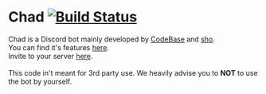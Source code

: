 # Chad [![Build Status](https://travis-ci.org/woahoverflow/Chad.svg?branch=master)](https://travis-ci.org/woahoverflow/Chad)
Chad is a Discord bot mainly developed by [CodeBase](https://github.com/codebasepw) and [sho](https://github.com/shoganeko).<br>
You can find it's features [here](http://sandbox.woahoverflow.org/projects/chad/features.html).<br>
Invite to your server [here](
https://discordapp.com/api/oauth2/authorize?client_id=490728748501434369&permissions=2146958839&scope=bot).<br><br>This code in't meant for 3rd party use. We heavily advise you to **NOT** to use the bot by yourself.
